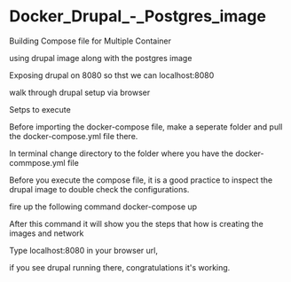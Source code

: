 # Docker_Drupal_-_Postgres_image
Building Compose file for Multiple Container

using drupal image along with the postgres image

Exposing drupal on 8080 so thst we can localhost:8080

walk through drupal setup via browser

Setps to execute

Before importing the docker-compose file, make a seperate folder and pull the docker-compose.yml file there.

In terminal change directory to the folder where you have the docker-commpose.yml file

Before you execute the compose file, it is a good practice to inspect the drupal image to double check the configurations. 

fire up the following command
  docker-compose up

After this command it will show you the steps that how is creating the images and network

Type localhost:8080 in your browser url,

if you see drupal running there, congratulations it's working.
 
 
